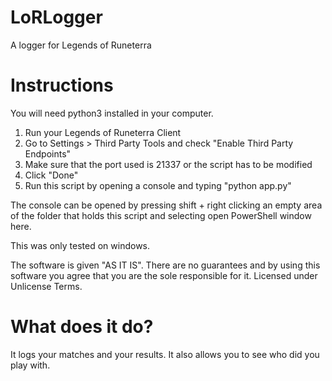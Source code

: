 # LoRLogger
A logger for Legends of Runeterra

# Instructions

You will need python3 installed in your computer.

1. Run your Legends of Runeterra Client
2. Go to Settings > Third Party Tools and check "Enable Third Party Endpoints"
3. Make sure that the port used is 21337 or the script has to be modified
4. Click "Done"
5. Run this script by opening a console and typing "python app.py"

The console can be opened by pressing shift + right clicking an empty area of the folder that holds this script and selecting open PowerShell window here.

This was only tested on windows.

The software is given "AS IT IS". There are no guarantees and by using this software you agree that you are the sole responsible for it.
Licensed under Unlicense Terms.

# What does it do?

It logs your matches and your results. It also allows you to see who did you play with.
